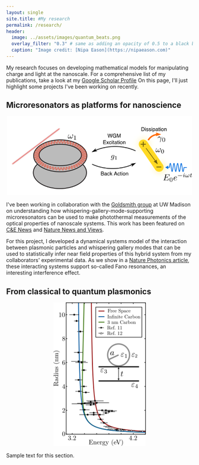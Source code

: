 ```yaml
---
layout: single
site.title: #My research
permalink: /research/
header:
  image: ../assets/images/quantum_beats.png
  overlay_filter: "0.3" # same as adding an opacity of 0.5 to a black background
  caption: "Image credit: [Nipa Eason](https://nipaeason.com)"
---
```

<!-- Alternative to the header image above -->
<!--<figure>
<center> <img src="../assets/images/quantum_beats.png" width="800px" /> </center>
<figcaption> Image credit: <a href="https://nipaeason.com">Nipa Eason</a> </figcaption>
</figure>-->

My research focuses on developing mathematical models for manipulating charge and light at the nanoscale. For a comprehensive list of my publications, take a look at my [Google Scholar Profile](https://scholar.google.com/citations?user=Op6vAucAAAAJ&hl=en&oi=ao) On this page, I'll just highlight some projects I've been working on recently.

Microresonators as platforms for nanoscience
--------------------------------------------
<center> <img src="../assets/images/wgms.png" width="500px" /> </center>

I've been working in collaboration with the [Goldsmith group](https://goldsmith.chem.wisc.edu/) at UW Madison on understanding how whispering-gallery-mode-supporting microresonators can be used to make photothermal measurements of the optical properties of nanoscale systems. This work has been featured on [C&E News](http://cen.acs.org/articles/94/i45/Whispering-microresonators-detect-absorption-spectra.html?type=paidArticleContent) and [Nature News and Views](http://www.nature.com/nphoton/journal/v10/n12/full/nphoton.2016.237.html). 

For this project, I developed a dynamical systems model of the interaction between plasmonic particles and whispering gallery modes that can be used to statistically infer near field properties of this hybrid system from my collaborators' experimental data. As we show in a [Nature Photonics article](http://www.nature.com/nphoton/journal/v10/n12/abs/nphoton.2016.217.html), these interacting systems support so-called Fano resonances, an interesting interference effect.




From classical to quantum plasmonics
------------------------------------
<center> <img src="../assets/images/landau.png" width="250px" /> </center>

Sample text for this section.
